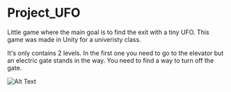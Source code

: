 # Project_UFO
 
Little game where the main goal is to find the exit with a tiny UFO. This game was made in Unity for a univeristy class. 

It's only contains 2 levels. 
In the first one you need to go to the elevator but an electric gate stands in the way. You need to find a way to turn off the gate.

![Alt Text](https://giphy.com/gifs/game-unity-ufo-PLttPBIaQiRXnTKXqX)
